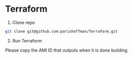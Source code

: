 # Terraform

1. Clone repo
```bash
git clone git@github.com:parishoffman/Terraform.git
```

2. Run Terraform


Please copy the AMI ID that outputs when it is done building